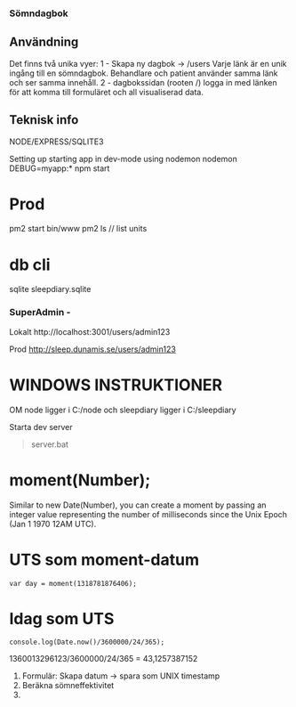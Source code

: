 ### Sömndagbok

## Användning
Det finns två unika vyer:
1 - Skapa ny dagbok -> /users
Varje länk är en unik ingång till en sömndagbok. Behandlare och patient använder samma länk och ser samma innehåll.
2 - dagbokssidan (rooten /) logga in med länken för att komma till formuläret och all visualiserad data.

## Teknisk info
NODE/EXPRESS/SQLITE3

Setting up 
starting app in dev-mode using nodemon
nodemon DEBUG=myapp:* npm start

# Prod
pm2 start bin/www 
pm2 ls // list units

# db cli
sqlite sleepdiary.sqlite

### SuperAdmin - 
Lokalt
http://localhost:3001/users/admin123

Prod
http://sleep.dunamis.se/users/admin123

# WINDOWS INSTRUKTIONER

OM node ligger i C:/node och sleepdiary ligger i C:/sleepdiary

Starta dev server
> server.bat


# moment(Number);
Similar to new Date(Number), you can create a moment by passing an integer value 
representing the number of milliseconds since the Unix Epoch (Jan 1 1970 12AM UTC).

# UTS som moment-datum
` var day = moment(1318781876406); `

# Idag som UTS
` console.log(Date.now()/3600000/24/365); `

1360013296123/3600000/24/365 = 43,1257387152


1. Formulär:
    Skapa datum -> spara som UNIX timestamp
2. Beräkna sömneffektivitet
3. 